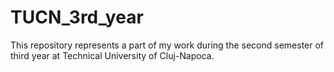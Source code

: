 # TUCN_3rd_year
This repository represents a part of my work during the second semester of third year at Technical University of Cluj-Napoca.
